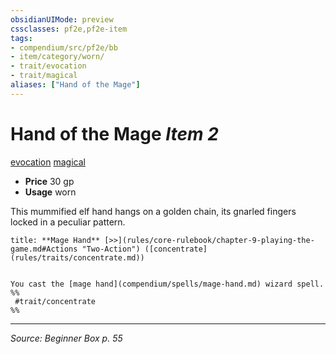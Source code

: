 ```yaml
---
obsidianUIMode: preview
cssclasses: pf2e,pf2e-item
tags:
- compendium/src/pf2e/bb
- item/category/worn/
- trait/evocation
- trait/magical
aliases: ["Hand of the Mage"]
---
```

# Hand of the Mage *Item 2*  
[evocation](rules/traits/evocation.md "Evocation School Trait")  [magical](rules/traits/magical.md "Magical Item Trait")  

- **Price** 30 gp
- **Usage** worn

This mummified elf hand hangs on a golden chain, its gnarled fingers locked in a peculiar pattern.

```ad-embed-ability
title: **Mage Hand** [>>](rules/core-rulebook/chapter-9-playing-the-game.md#Actions "Two-Action") ([concentrate](rules/traits/concentrate.md))


You cast the [mage hand](compendium/spells/mage-hand.md) wizard spell.  
%%
 #trait/concentrate 
%%
```


---
*Source: Beginner Box p. 55*